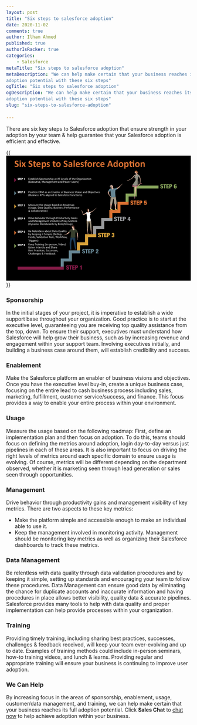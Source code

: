 ```yaml
---
layout: post
title: "Six steps to salesforce adoption"
date: 2020-11-02
comments: true
author: Ilham Ahmed
published: true
authorIsRacker: true
categories:
    - Salesforce
metaTitle: "Six steps to salesforce adoption"
metaDescription: "We can help make certain that your business reaches its full
adoption potential with these six steps"
ogTitle: "Six steps to salesforce adoption"
ogDescription: "We can help make certain that your business reaches its full
adoption potential with these six steps"
slug: "six-steps-to-salesforce-adoption"

---
```


There are six key steps to Salesforce adoption that ensure strength in your
adoption by your team & help guarantee that your Salesforce adoption is
efficient and effective.
<!--more-->

{{<img src="salesforce-six-steps.png" title="Salesforce-adoption-steps" alt="">}}

### Sponsorship

In the initial stages of your project, it is imperative to establish a wide
support base throughout your organization. Good practice is to start at the
executive level, guaranteeing you are receiving top quality assistance from the
top, down. To ensure their support, executives must understand how Salesforce
will help grow their business, such as by increasing revenue and engagement
within your support team. Involving executives initially, and building a
business case around them, will establish credibility and success.

### Enablement

Make the Salesforce platform an enabler of business visions and objectives. Once
you have the executive level buy-in, create a unique business case, focusing on
the entire lead to cash business process including sales, marketing,
fulfillment, customer service/success, and finance. This focus provides a way to
enable your entire process within your environment.

### Usage

Measure the usage based on the following roadmap: First, define an
implementation plan and then focus on adoption. To do this, teams should focus
on defining the metrics around adoption, login day-to-day versus just
pipelines in each of these areas. It is also important to focus on driving the
right levels of metrics around each specific domain to ensure usage is evolving.
Of course, metrics will be different depending on the department observed,
whether it is marketing seen through lead generation or sales seen through
opportunities.

### Management

Drive behavior through productivity gains and management visibility of key
metrics. There are two aspects to these key metrics:

- Make the platform simple and accessible enough to make an individual able to
  use it.
- Keep the management involved in monitoring activity. Management should be
  monitoring key metrics as well as organizing their Salesforce dashboards to
  track these metrics.

### Data Management

Be relentless with data quality through data validation procedures and by
keeping it simple, setting up standards and encouraging your team to follow
these procedures. Data Management can ensure good data by eliminating the chance
for duplicate accounts and inaccurate information and having procedures in place
allows better visibility, quality data & accurate pipelines. Salesforce provides
many tools to help with data quality and proper implementation can help provide
processes within your organization.

### Training

Providing timely training, including sharing best practices, successes, challenges & feedback received, will keep your team ever-evolving and up to date. Examples of training methods could include in-person seminars, how-to training videos, and lunch & learns. Providing regular and appropriate training will ensure your business is continuing to improve user adoption.

### We Can Help

By increasing focus in the areas of sponsorship, enablement, usage, customer/data management, and training, we can help make certain that your business reaches its full adoption potential. Click
**Sales Chat** to [chat now](https://www.rackspace.com/) to help achieve adoption within your business.

